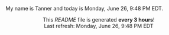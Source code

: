 My name is Tanner and today is Monday, June 26, 9:48 PM EDT.

<p align="center">This <i>README</i> file is generated <b>every 3 hours</b>!</br>Last refresh: Monday, June 26, 9:48 PM EDT<br /></p>
